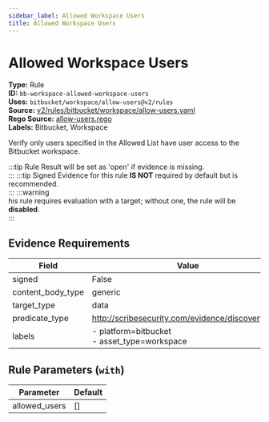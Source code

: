 ```yaml
---
sidebar_label: Allowed Workspace Users
title: Allowed Workspace Users
---  
```

# Allowed Workspace Users  
**Type:** Rule  
**ID:** `bb-workspace-allowed-workspace-users`  
**Uses:** `bitbucket/workspace/allow-users@v2/rules`  
**Source:** [v2/rules/bitbucket/workspace/allow-users.yaml](https://github.com/scribe-public/sample-policies/v2/rules/bitbucket/workspace/allow-users.yaml)  
**Rego Source:** [allow-users.rego](https://github.com/scribe-public/sample-policies/v2/rules/bitbucket/workspace/allow-users.rego)  
**Labels:** Bitbucket, Workspace  

Verify only users specified in the Allowed List have user access to the Bitbucket workspace.

:::tip 
Rule Result will be set as 'open' if evidence is missing.  
::: 
:::tip 
Signed Evidence for this rule **IS NOT** required by default but is recommended.  
::: 
:::warning  
his rule requires evaluation with a target; without one, the rule will be **disabled**.  
::: 

## Evidence Requirements  
| Field | Value |
|-------|-------|
| signed | False |
| content_body_type | generic |
| target_type | data |
| predicate_type | http://scribesecurity.com/evidence/discovery/v0.1 |
| labels | - platform=bitbucket<br/>- asset_type=workspace |

## Rule Parameters (`with`)  
| Parameter | Default |
|-----------|---------|
| allowed_users | [] |
